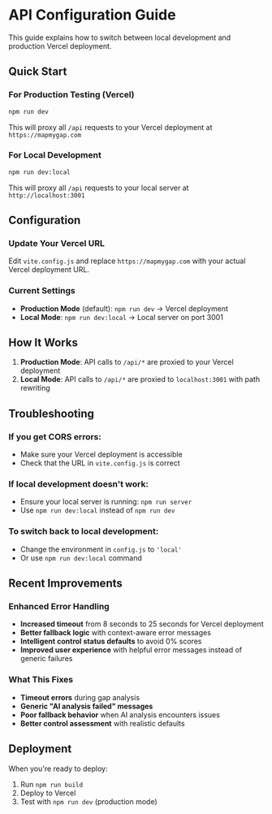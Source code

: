 # API Configuration Guide

This guide explains how to switch between local development and production Vercel deployment.

## Quick Start

### For Production Testing (Vercel)
```bash
npm run dev
```
This will proxy all `/api` requests to your Vercel deployment at `https://mapmygap.com`

### For Local Development
```bash
npm run dev:local
```
This will proxy all `/api` requests to your local server at `http://localhost:3001`

## Configuration

### Update Your Vercel URL
Edit `vite.config.js` and replace `https://mapmygap.com` with your actual Vercel deployment URL.

### Current Settings
- **Production Mode** (default): `npm run dev` → Vercel deployment
- **Local Mode**: `npm run dev:local` → Local server on port 3001

## How It Works

1. **Production Mode**: API calls to `/api/*` are proxied to your Vercel deployment
2. **Local Mode**: API calls to `/api/*` are proxied to `localhost:3001` with path rewriting

## Troubleshooting

### If you get CORS errors:
- Make sure your Vercel deployment is accessible
- Check that the URL in `vite.config.js` is correct

### If local development doesn't work:
- Ensure your local server is running: `npm run server`
- Use `npm run dev:local` instead of `npm run dev`

### To switch back to local development:
- Change the environment in `config.js` to `'local'`
- Or use `npm run dev:local` command

## Recent Improvements

### Enhanced Error Handling
- **Increased timeout** from 8 seconds to 25 seconds for Vercel deployment
- **Better fallback logic** with context-aware error messages
- **Intelligent control status defaults** to avoid 0% scores
- **Improved user experience** with helpful error messages instead of generic failures

### What This Fixes
- **Timeout errors** during gap analysis
- **Generic "AI analysis failed" messages**
- **Poor fallback behavior** when AI analysis encounters issues
- **Better control assessment** with realistic defaults

## Deployment

When you're ready to deploy:
1. Run `npm run build`
2. Deploy to Vercel
3. Test with `npm run dev` (production mode)
